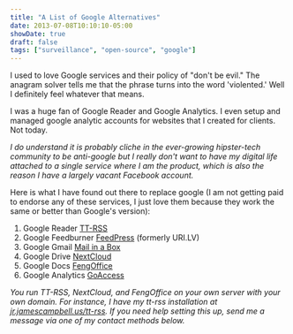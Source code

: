 ```yaml
---
title: "A List of Google Alternatives"
date: 2013-07-08T10:10:10-05:00
showDate: true
draft: false
tags: ["surveillance", "open-source", "google"]
---
```


I used to love Google services and their policy of "don't be evil." The anagram solver tells me that the phrase turns into the word 'violented.' Well I definitely feel whatever that means.

I was a huge fan of Google Reader and Google Analytics. I even setup and managed google analytic accounts for websites that I created for clients. Not today.

_I do understand it is probably cliche in the ever-growing hipster-tech community to be anti-google but I really don't want to have my digital life attached to a single service where I am the product, which is also the reason I have a largely vacant Facebook account._

Here is what I have found out there to replace google (I am not getting paid to endorse any of these services, I just love them because they work the same or better than Google's version):

1. Google Reader <i class='fa fa-hand-o-right'></i> [TT-RSS][1]
2. Google Feedburner <i class='fa fa-hand-o-right'></i> [FeedPress][2] (formerly URI.LV)
3. Google Gmail <i class='fa fa-hand-o-right'></i> [Mail in a Box][3]
4. Google Drive <i class='fa fa-hand-o-right'></i> [NextCloud][4]
5. Google Docs <i class='fa fa-hand-o-right'></i> [FengOffice][5]
6. Google Analytics <i class='fa fa-hand-o-right'></i> [GoAccess][6]

_You run TT-RSS, NextCloud, and FengOffice on your own server with your own domain. For instance, I have my tt-rss installation at [jr.jamescampbell.us/tt-rss](https://jr.jamescampbell.us/tt-rss). If you need help setting this up, send me a message via one of my contact methods below._

[1]: https://tt-rss.org/ "Nice, easy install and lightweight rss feed manager and reader"
[2]: http://feedpress.it "Highly customizable, mine is running at feed.jamescampbell.us/jamescampbell"
[3]: https://mailinabox.email "Yes, you can run your own email server."
[4]: https://nextcloud.com/install "your data your way, bonus points is it comes with Mail in a Box"
[5]: http://www.fengoffice.com/web/professional_vs_community.php "Google docs and calendar and notes"
[6]: https://github.com/allinurl/goaccess "Nice linux terminal interface in case you dont have web access"
